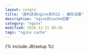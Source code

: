 ```yaml
---
layout: single
title: "道听途说nginx系列12 - 缓存设置"
description: "nginx的cache设置"
category: "nginx"
modified: 2016-11-11 00:10
tags: "nginx cache"
---
```

{% include JB/setup %}

